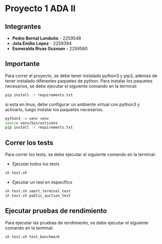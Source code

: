 # Proyecto 1 ADA II

## Integrantes
- **Pedro Bernal Londoño** - 2259548
- **Jota Emilio López** - 2259394 
- **Esmeralda Rivas Guzman** - 2259580


## Importante

Para correr el proyecto, se debe tener instalado python3 y pip3, además de tener instalado diferentes paquetes de python. Para instalar los paquetes necesarios, se debe ejecutar el siguiente comando en la terminal:
```bash
pip install -r requirements.txt
```

si esta en linux, debe configurar un ambiente virtual con python3 y activarlo, luego instalar los paquetes necesarios.
```bash
python3 -m venv venv
source venv/bin/activate
pip install -r requirements.txt
```

## Correr los tests
Para correr los tests, se debe ejecutar el siguiente comando en la terminal:
- Ejecutar todos los tests
```bash
sh test.sh
```
- Ejecutar un test en específico
```bash
sh test.sh smart_terminal_test
sh test.sh public_auction_test
```

## Ejecutar pruebas de rendimiento

Para ejecutar las pruebas de rendimiento, se debe ejecutar el siguiente comando en la terminal:
```bash
sh test.sh test_benchmark
```